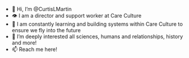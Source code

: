 - 👋 Hi, I’m @CurtisLMartin
- 👁️ I am a director and support worker at Care Culture
- 👀 I am constantly learning and building systems within Care Culture to ensure we fly into the future
- 🌱 I’m deeply interested all sciences, humans and relationships, history and more!
- 📫 Reach me here!

<!---
CurtisLMartin/CurtisLMartin is a ✨ special ✨ repository because its `README.md` (this file) appears on your GitHub profile.
You can click the Preview link to take a look at your changes.
--->
